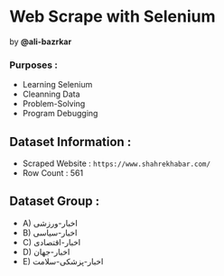 # Web Scrape with Selenium
by **@ali-bazrkar**

### Purposes :
- Learning Selenium
- Cleanning Data
- Problem-Solving
- Program Debugging

## Dataset Information :
- Scraped Website : ```https://www.shahrekhabar.com/```
- Row Count : 561

## Dataset Group :
- A) اخبار-ورزشی
- B) اخبار-سیاسی
- C) اخبار-اقتصادی
- D) اخبار-جهان 
- E) اخبار-پزشکی-سلامت
